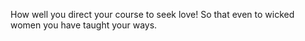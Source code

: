 How well you direct your course to seek love! So that even to wicked women you have taught your ways.
